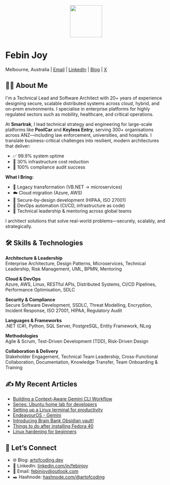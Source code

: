 <div id="header" align="center">
  <img src="https://media.giphy.com/media/M9gbBd9nbDrOTu1Mqx/giphy.gif" width="100"/>
</div>

# Febin Joy

Melbourne, Australia | [Email](mailto:febinjoy@outlook.com) | [LinkedIn](https://linkedin.com/in/febinjoy) | [Blog](https://artofcoding.dev) | [X](https://x.com/jofebin)

## 🧑‍💻 About Me

I'm a Technical Lead and Software Architect with 20+ years of experience designing secure, scalable distributed systems across cloud, hybrid, and on-prem environments. I specialise in enterprise platforms for highly regulated sectors such as mobility, healthcare, and critical operations.

At **Smartrak**, I lead technical strategy and engineering for large-scale platforms like **PoolCar** and **Keyless Entry**, serving 300+ organisations across ANZ—including law enforcement, universities, and hospitals. I translate business-critical challenges into resilient, modern architectures that deliver:

- ✅ 99.9% system uptime  
- 💸 30% infrastructure cost reduction  
- 🔐 100% compliance audit success  

**What I Bring:**
- 🔄 Legacy transformation (VB.NET → microservices)
- ☁️ Cloud migration (Azure, AWS)
- 🔐 Secure-by-design development (HIPAA, ISO 27001)
- 🚀 DevOps automation (CI/CD, infrastructure as code)
- 🤝 Technical leadership & mentoring across global teams

I architect solutions that solve real-world problems—securely, scalably, and strategically.


## 🛠 Skills & Technologies

**Architecture & Leadership**  
Enterprise Architecture, Design Patterns, Microservices, Technical Leadership, Risk Management, UML, BPMN, Mentoring

**Cloud & DevOps**  
Azure, AWS, Linux, RESTful APIs, Distributed Systems, CI/CD Pipelines, Performance Optimisation, SDLC

**Security & Compliance**  
Secure Software Development, SSDLC, Threat Modelling, Encryption, Incident Response, ISO 27001, HIPAA, Regulatory Audit

**Languages & Frameworks**  
.NET (C#), Python, SQL Server, PostgreSQL, Entity Framework, NLog

**Methodologies**  
Agile & Scrum, Test-Driven Development (TDD), Risk-Driven Design

**Collaboration & Delivery**  
Stakeholder Engagement, Technical Team Leadership, Cross-Functional Collaboration, Documentation, Knowledge Transfer, Team Onboarding & Training

## ✍️ My Recent Articles
- [Building a Context-Aware Gemini CLI Workflow](https://artofcoding.dev/building-a-context-aware-gemini-cli-workflow)
- [Series: Ubuntu home lab for developers](https://artofcoding.dev/series/ubuntu-home-lab-for-developers)
- [Setting up a Linux terminal for productivity](https://artofcoding.dev/setting-up-a-linux-terminal-for-productivity)
- [EndeavourOS - Gemini](https://artofcoding.dev/endeavouros-gemini)
- [Introducing Brain Bank Obsidian vault!](https://artofcoding.dev/introducing-brain-bank-obsidian-vault)
- [Things to do after installing Fedora 40](https://artofcoding.dev/things-to-do-after-installing-fedora-40)
- [Linux hardening for beginners](https://artofcoding.dev/linux-hardening-for-beginners)

## 🤝 Let’s Connect

- 🌐 Blog: [artofcoding.dev](https://artofcoding.dev)  
- 🔗 LinkedIn: [linkedin.com/in/febinjoy](https://linkedin.com/in/febinjoy)  
- 📧 Email: [febinjoy@outlook.com](mailto:febinjoy@outlook.com)  
- ✒️ Hashnode: [hashnode.com/@artofcoding](https://hashnode.com/@artofcoding)

